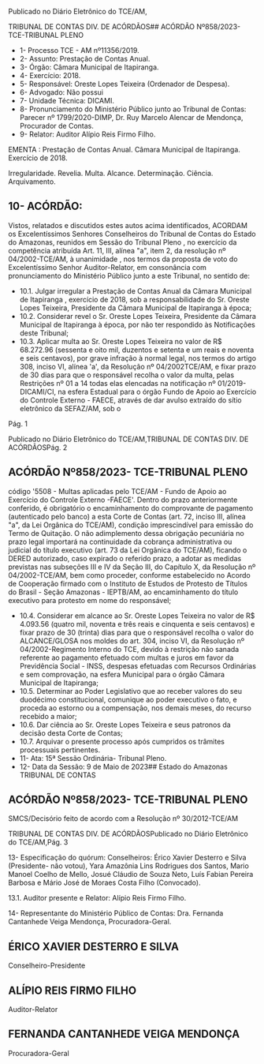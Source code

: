 Publicado  no  Diário  Eletrônico do TCE/AM,

TRIBUNAL DE CONTAS DIV. DE ACÓRDÃOS## ACÓRDÃO Nº858/2023- TCE-TRIBUNAL PLENO

- 1- Processo TCE - AM nº11356/2019.
- 2- Assunto: Prestação de Contas Anual.
- 3- Órgão: Câmara Municipal de Itapiranga.
- 4- Exercício: 2018.
- 5- Responsável: Oreste Lopes Teixeira (Ordenador de Despesa).
- 6- Advogado: Não possui
- 7- Unidade Técnica: DICAMI.
- 8- Pronunciamento  do  Ministério  Público  junto  ao  Tribunal  de  Contas: Parecer  nº 1799/2020-DIMP, Dr. Ruy Marcelo Alencar de Mendonça, Procurador de Contas.
- 9- Relator: Auditor Alípio Reis Firmo Filho.

EMENTA : Prestação  de  Contas  Anual. Câmara Municipal de Itapiranga. Exercício de 2018.

Irregularidade. Revelia. Multa. Alcance. Determinação. Ciência. Arquivamento.

## 10-  ACÓRDÃO:

Vistos, relatados e discutidos estes autos acima identificados, ACORDAM os Excelentíssimos Senhores Conselheiros do Tribunal de Contas do Estado do Amazonas, reunidos em Sessão do Tribunal Pleno , no exercício da competência atribuída Art. 11, III, alínea  "a",  item  2,  da  resolução  nº  04/2002-TCE/AM, à  unanimidade ,  nos  termos  da proposta  de  voto  do  Excelentíssimo  Senhor  Auditor-Relator, em  consonância com pronunciamento do Ministério Público junto a este Tribunal, no sentido de:

- 10.1. Julgar irregular a Prestação de Contas Anual da Câmara Municipal de  Itapiranga , exercício  de  2018,  sob  a  responsabilidade  do Sr. Oreste Lopes  Teixeira, Presidente da Câmara  Municipal de Itapiranga à época;
- 10.2. Considerar  revel o Sr. Oreste  Lopes  Teixeira, Presidente  da Câmara Municipal de Itapiranga à época, por não ter respondido às Notificações deste Tribunal;
- 10.3. Aplicar  multa ao Sr.  Oreste  Lopes  Teixeira no  valor  de R$ 68.272.96 (sessenta  e  oito  mil,  duzentos  e  setenta  e  um  reais  e noventa  e  seis  centavos), por  grave  infração  à  normal  legal,  nos termos do artigo 308, inciso VI, alínea 'a', da Resolução nº 04/2002TCE/AM, e fixar prazo de 30 dias para que o responsável recolha o valor da multa, pelas Restrições nº 01 a 14 todas elas elencadas na notificação nº 01/2019-DICAMI/CI, na esfera Estadual para o órgão Fundo de Apoio ao Exercício do Controle Externo - FAECE, através de  dar  avulso  extraído  do  sítio  eletrônico  da  SEFAZ/AM,  sob  o

Pág. 1

Publicado  no  Diário  Eletrônico do TCE/AM,TRIBUNAL DE CONTAS DIV. DE ACÓRDÃOSPág. 2

## ACÓRDÃO Nº858/2023- TCE-TRIBUNAL PLENO

código '5508 - Multas aplicadas pelo TCE/AM - Fundo de Apoio ao Exercício do Controle Externo -FAECE'. Dentro do prazo anteriormente conferido, é obrigatório o encaminhamento do comprovante de pagamento (autenticado pelo banco) a esta Corte de  Contas  (art.  72,  inciso  III, alínea  "a", da  Lei  Orgânica  do TCE/AM),  condição  imprescindível  para  emissão  do  Termo  de Quitação. O não adimplemento dessa obrigação pecuniária no prazo legal importará  na  continuidade  da  cobrança  administrativa  ou judicial  do  título  executivo  (art.  73  da  Lei  Orgânica  do  TCE/AM), ficando  o  DERED  autorizado,  caso  expirado  o  referido  prazo,  a adotar as medidas previstas nas subseções III e IV da Seção III, do Capítulo X, da Resolução nº 04/2002-TCE/AM, bem como proceder, conforme  estabelecido  no  Acordo  de  Cooperação  firmado  com  o Instituto de  Estudos  de  Protesto  de  Títulos  do  Brasil  -  Seção Amazonas - IEPTB/AM, ao encaminhamento do título executivo para protesto em nome do responsável;

- 10.4. Considerar em alcance ao Sr. Oreste Lopes Teixeira no valor de R$  4.093.56 (quatro  mil,  noventa  e  três  reais  e  cinquenta  e  seis centavos) e fixar prazo de 30 (trinta) dias para que o responsável recolha o valor do ALCANCE/GLOSA nos moldes do art. 304, inciso VI,  da  Resolução  nº  04/2002-Regimento Interno  do  TCE,  devido  à restrição não sanada referente ao pagamento efetuado com multas e juros  em  favor  da  Previdência  Social  -  INSS,  despesas  efetuadas com Recursos Ordinárias e sem comprovação, na esfera Municipal para o órgão Câmara Municipal de Itapiranga;
- 10.5. Determinar ao  Poder  Legislativo  que  ao  receber  valores  do  seu duodécimo constitucional,  comunique  ao  poder  executivo  o  fato,  e proceda  ao  estorno  ou  a  compensação,  nos  demais  meses,  do recurso recebido a maior;
- 10.6. Dar  ciência ao Sr.  Oreste  Lopes  Teixeira e  seus  patronos  da decisão desta Corte de Contas;
- 10.7. Arquivar o presente processo após cumpridos os trâmites processuais pertinentes.
- 11-  Ata: 15ª Sessão Ordinária- Tribunal Pleno.
- 12-  Data da Sessão: 9 de Maio de 2023## Estado do Amazonas TRIBUNAL DE CONTAS

## ACÓRDÃO Nº858/2023- TCE-TRIBUNAL PLENO

SMCS/Decisório feito de acordo com a Resolução nº 30/2012-TCE/AM

TRIBUNAL DE CONTAS DIV. DE ACÓRDÃOSPublicado  no  Diário  Eletrônico do TCE/AM,Pág. 3

13-  Especificação do quórum: Conselheiros: Érico Xavier Desterro e Silva (Presidente- não votou), Yara Amazônia Lins Rodrigues dos Santos, Mario Manoel Coelho de Mello, Josué Cláudio de Souza Neto, Luís Fabian Pereira Barbosa e Mário José de Moraes Costa Filho (Convocado).

13.1. Auditor presente e Relator: Alípio Reis Firmo Filho.

14-  Representante do Ministério Público de Contas: Dra. Fernanda Cantanhede Veiga Mendonça, Procuradora-Geral.

## ÉRICO XAVIER DESTERRO E SILVA

Conselheiro-Presidente

## ALÍPIO REIS FIRMO FILHO

Auditor-Relator

## FERNANDA CANTANHEDE VEIGA MENDONÇA

Procuradora-Geral
